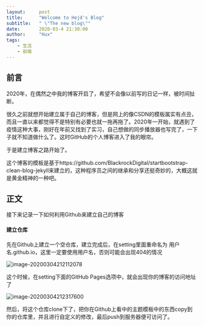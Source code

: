 ```yaml
---
layout:     post
title:      "Welcome to Hejd's Blog"
subtitle:   " \"The new blog\""
date:       2020-03-4 21:30:00
author:     "Hux"
tags:
    - 生活
	- 前端
---
```



## 前言

2020年，在偶然之中我的博客开启了，希望不会像以前写的日记一样，被时间扯断。

很久之前就想开始建立属于自己的博客，但是网上的像CSDN的模板属实有点丑，而且一直以来都觉得不是特别有必要也就一拖再拖了。2020年一开始，就遇到了疫情这种大事，刚好在年前又找到了实习，自己想做的同步播放器也写完了，一下子就不知道做什么了。这时GitHub的个人博客进入了我的眼帘。

于是建立博客之路开始了。

这个博客的模板是基于https://github.com/BlackrockDigital/startbootstrap-clean-blog-jekyll来建立的，这种程序员之间的继承和分享还挺奇妙的，大概这就是黄金精神的一种吧。



## 正文

接下来记录一下如何利用Github来建立自己的博客

#### 建立仓库

先在Github上建立一个空仓库，建立完成后，在setting里面重命名为 用户名.github.io，这里一定要使用用户名，否则可能会出现404的情况



![image-20200304212112078](C:\Users\何家栋\AppData\Roaming\Typora\typora-user-images\image-20200304212112078.png)



这个时候，在setting下面的GitHub Pages选项中，就会出现你的博客的访问地址了



![image-20200304212317600](C:\Users\何家栋\AppData\Roaming\Typora\typora-user-images\image-20200304212317600.png)



然后，将这个仓库clone下了，把你在Github上看中的主题模板中的东西copy到你的仓库里，并且进行自定义的修改，最后push到服务器便可访问了。